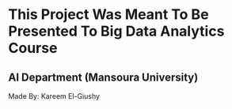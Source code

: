 # This Project Was Meant To Be Presented To Big Data Analytics Course
## AI Department (Mansoura University)

Made By: Kareem El-Giushy
